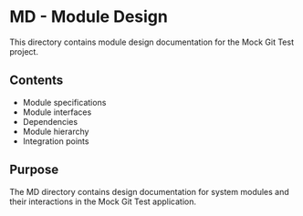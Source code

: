 # MD - Module Design

This directory contains module design documentation for the Mock Git Test project.

## Contents
- Module specifications
- Module interfaces
- Dependencies
- Module hierarchy
- Integration points

## Purpose
The MD directory contains design documentation for system modules and their interactions in the Mock Git Test application.
